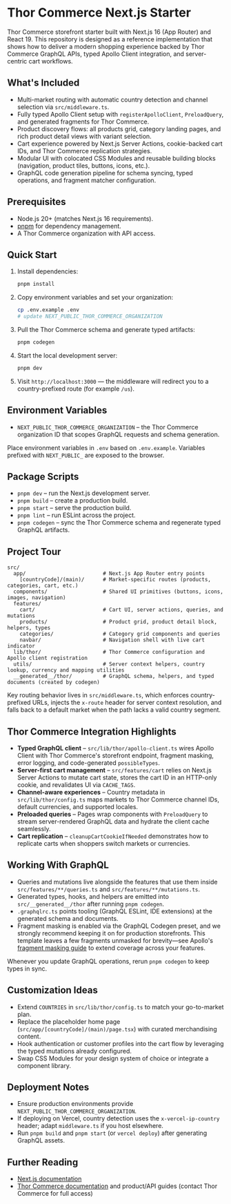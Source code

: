 # Thor Commerce Next.js Starter

Thor Commerce storefront starter built with Next.js 16 (App Router) and React 19. This repository is designed as a reference implementation that shows how to deliver a modern shopping experience backed by Thor Commerce GraphQL APIs, typed Apollo Client integration, and server-centric cart workflows.

## What's Included
- Multi-market routing with automatic country detection and channel selection via `src/middleware.ts`.
- Fully typed Apollo Client setup with `registerApolloClient`, `PreloadQuery`, and generated fragments for Thor Commerce.
- Product discovery flows: all products grid, category landing pages, and rich product detail views with variant selection.
- Cart experience powered by Next.js Server Actions, cookie-backed cart IDs, and Thor Commerce replication strategies.
- Modular UI with colocated CSS Modules and reusable building blocks (navigation, product tiles, buttons, icons, etc.).
- GraphQL code generation pipeline for schema syncing, typed operations, and fragment matcher configuration.

## Prerequisites
- Node.js 20+ (matches Next.js 16 requirements).
- [pnpm](https://pnpm.io/) for dependency management.
- A Thor Commerce organization with API access.

## Quick Start
1. Install dependencies:
   ```bash
   pnpm install
   ```
2. Copy environment variables and set your organization:
   ```bash
   cp .env.example .env
   # update NEXT_PUBLIC_THOR_COMMERCE_ORGANIZATION
   ```
3. Pull the Thor Commerce schema and generate typed artifacts:
   ```bash
   pnpm codegen
   ```
4. Start the local development server:
   ```bash
   pnpm dev
   ```
5. Visit `http://localhost:3000` — the middleware will redirect you to a country-prefixed route (for example `/us`).

## Environment Variables
- `NEXT_PUBLIC_THOR_COMMERCE_ORGANIZATION` – the Thor Commerce organization ID that scopes GraphQL requests and schema generation.

Place environment variables in `.env` based on `.env.example`. Variables prefixed with `NEXT_PUBLIC_` are exposed to the browser.

## Package Scripts
- `pnpm dev` – run the Next.js development server.
- `pnpm build` – create a production build.
- `pnpm start` – serve the production build.
- `pnpm lint` – run ESLint across the project.
- `pnpm codegen` – sync the Thor Commerce schema and regenerate typed GraphQL artifacts.

## Project Tour
```text
src/
  app/                         # Next.js App Router entry points
    [countryCode]/(main)/      # Market-specific routes (products, categories, cart, etc.)
  components/                  # Shared UI primitives (buttons, icons, images, navigation)
  features/
    cart/                      # Cart UI, server actions, queries, and mutations
    products/                  # Product grid, product detail block, helpers, types
    categories/                # Category grid components and queries
    navbar/                    # Navigation shell with live cart indicator
  lib/thor/                    # Thor Commerce configuration and Apollo client registration
  utils/                       # Server context helpers, country lookup, currency and mapping utilities
  __generated__/thor/          # GraphQL schema, helpers, and typed documents (created by codegen)
```

Key routing behavior lives in `src/middleware.ts`, which enforces country-prefixed URLs, injects the `x-route` header for server context resolution, and falls back to a default market when the path lacks a valid country segment.

## Thor Commerce Integration Highlights
- **Typed GraphQL client** – `src/lib/thor/apollo-client.ts` wires Apollo Client with Thor Commerce's storefront endpoint, fragment masking, error logging, and code-generated `possibleTypes`.
- **Server-first cart management** – `src/features/cart` relies on Next.js Server Actions to mutate cart state, stores the cart ID in an HTTP-only cookie, and revalidates UI via `CACHE_TAGS`.
- **Channel-aware experiences** – Country metadata in `src/lib/thor/config.ts` maps markets to Thor Commerce channel IDs, default currencies, and supported locales.
- **Preloaded queries** – Pages wrap components with `PreloadQuery` to stream server-rendered GraphQL data and hydrate the client cache seamlessly.
- **Cart replication** – `cleanupCartCookieIfNeeded` demonstrates how to replicate carts when shoppers switch markets or currencies.

## Working With GraphQL
- Queries and mutations live alongside the features that use them inside `src/features/**/queries.ts` and `src/features/**/mutations.ts`.
- Generated types, hooks, and helpers are emitted into `src/__generated__/thor` after running `pnpm codegen`.
- `.graphqlrc.ts` points tooling (GraphQL ESLint, IDE extensions) at the generated schema and documents.
- Fragment masking is enabled via the GraphQL Codegen preset, and we strongly recommend keeping it on for production storefronts. This template leaves a few fragments unmasked for brevity—see Apollo's [fragment masking guide](https://www.apollographql.com/docs/react/data/fragment-masking/) to extend coverage across your features.

Whenever you update GraphQL operations, rerun `pnpm codegen` to keep types in sync.

## Customization Ideas
- Extend `COUNTRIES` in `src/lib/thor/config.ts` to match your go-to-market plan.
- Replace the placeholder home page (`src/app/[countryCode]/(main)/page.tsx`) with curated merchandising content.
- Hook authentication or customer profiles into the cart flow by leveraging the typed mutations already configured.
- Swap CSS Modules for your design system of choice or integrate a component library.

## Deployment Notes
- Ensure production environments provide `NEXT_PUBLIC_THOR_COMMERCE_ORGANIZATION`.
- If deploying on Vercel, country detection uses the `x-vercel-ip-country` header; adapt `middleware.ts` if you host elsewhere.
- Run `pnpm build` and `pnpm start` (or `vercel deploy`) after generating GraphQL assets.

## Further Reading
- [Next.js documentation](https://nextjs.org/docs)
- [Thor Commerce documentation](https://docs.thorcommerce.io/) and product/API guides (contact Thor Commerce for full access)
